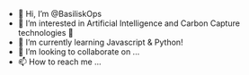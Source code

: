 - 👋 Hi, I’m @BasiliskOps
- 👀 I’m interested in Artificial Intelligence and Carbon Capture technologies 🧐
- 🌱 I’m currently learning Javascript & Python!
- 💞️ I’m looking to collaborate on ...
- 📫 How to reach me ...

<!---
BasiliskOps/BasiliskOps is a ✨ special ✨ repository because its `README.md` (this file) appears on your GitHub profile.
You can click the Preview link to take a look at your changes.
--->
